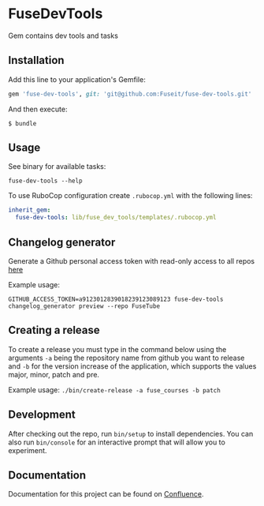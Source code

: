 # FuseDevTools

Gem contains dev tools and tasks

## Installation

Add this line to your application's Gemfile:

```ruby
gem 'fuse-dev-tools', git: 'git@github.com:Fuseit/fuse-dev-tools.git'
```

And then execute:

    $ bundle

## Usage

See binary for available tasks:
```
fuse-dev-tools --help
```

To use RuboCop configuration create `.rubocop.yml` with the following lines:
```yml
inherit_gem:
  fuse-dev-tools: lib/fuse_dev_tools/templates/.rubocop.yml
```

## Changelog generator

Generate a Github personal access token with read-only access to all repos [here](https://github.com/settings/tokens)

Example usage:
```
GITHUB_ACCESS_TOKEN=a9123012839018239123089123 fuse-dev-tools changelog_generator preview --repo FuseTube
```

## Creating a release

To create a release you must type in the command below using the arguments `-a` being the repository name from github you want to release 
and `-b` for the version increase of the application, which supports the values major, minor, patch and pre. 

Example usage:
`./bin/create-release -a fuse_courses -b patch`

## Development

After checking out the repo, run `bin/setup` to install dependencies.
You can also run `bin/console` for an interactive prompt that will allow you to experiment.

## Documentation

Documentation for this project can be found on [Confluence](https://fuseuniversal.atlassian.net/wiki/spaces/FD/pages/440795149/FuseDevTools).
